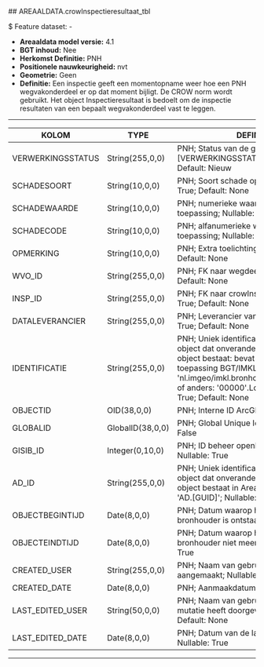 ﻿﻿## AREAALDATA.crowInspectieresultaat_tbl

$ Feature dataset: -


* __Areaaldata model versie:__ 4.1
* __BGT inhoud:__ Nee
* __Herkomst Definitie:__ PNH
* __Positionele nauwkeurigheid:__ nvt
* __Geometrie:__ Geen
* __Definitie:__ Een inspectie geeft een momentopname weer hoe een PNH wegvakonderdeel er op dat moment bijligt. De
CROW norm wordt gebruikt. Het object Inspectieresultaat is bedoelt om de inspectie resultaten van een bepaalt
wegvakonderdeel vast te leggen.

***

|KOLOM                               |TYPE                  |DEFINITIE|
|------                              |----                  |-----    |
|VERWERKINGSSTATUS                   |String(255,0,0)       |PNH; Status van de gegevens; keuzelijst [VERWERKINGSSTATUS]; Nullable: False; Default: Nieuw|
|SCHADESOORT                         |String(10,0,0)        |PNH; Soort schade opname; Nullable: True; Default: None|
|SCHADEWAARDE                        |String(10,0,0)        |PNH; numerieke waarde, indien van toepassing; Nullable: True; Default: None|
|SCHADECODE                          |String(10,0,0)        |PNH; alfanumerieke waarde, indien van toepassing; Nullable: True; Default: None|
|OPMERKING                           |String(10,0,0)        |PNH; Extra toelichting; Nullable: True; Default: None|
|WVO_ID                              |String(255,0,0)       |PNH; FK naar wegdeel_v; Nullable: True; Default: None|
|INSP_ID                             |String(255,0,0)       |PNH; FK naar crowInspectie_tbl; Nullable: True; Default: None|
|DATALEVERANCIER                     |String(255,0,0)       |PNH; Leverancier van de data; Nullable: True; Default: None|
|IDENTIFICATIE                       |String(255,0,0)       |PNH; Uniek identificatienummer voor het object dat onveranderlijk is zolang het object bestaat: bevat indien van toepassing BGT/IMKL ID in format 'nl.imgeo/imkl.bronhouderscode.LokaalID' of anders: '00000'.LokaalID; Nullable: True; Default: None|
|OBJECTID                            |OID(38,0,0)           |PNH; Interne ID ArcGIS; Nullable: False|
|GLOBALID                            |GlobalID(38,0,0)      |PNH; Global Unique Identifier; Nullable: False|
|GISIB_ID                            |Integer(0,10,0)       |PNH; ID beheer openbare ruimte (GISIB); Nullable: True|
|AD_ID                               |String(255,0,0)       |PNH; Uniek identificatienummer voor het object dat onveranderlijk is zolang het object bestaat in Areaaldata: in format 'AD.[GUID]'; Nullable: False; Default: None|
|OBJECTBEGINTIJD                     |Date(8,0,0)           |PNH; Datum waarop het object bij de bronhouder is ontstaan; Nullable: True|
|OBJECTEINDTIJD                      |Date(8,0,0)           |PNH; Datum waarop het object bij de bronhouder niet meer geldig is; Nullable: True|
|CREATED_USER                        |String(255,0,0)       |PNH; Naam van gebruiker die de rij heeft aangemaakt; Nullable: True; Default: None|
|CREATED_DATE                        |Date(8,0,0)           |PNH; Aanmaakdatum; Nullable: True|
|LAST_EDITED_USER                    |String(50,0,0)        |PNH; Naam van gebruiker die de laatste mutatie heeft doorgevoerd; Nullable: True; Default: None|
|LAST_EDITED_DATE                    |Date(8,0,0)           |PNH; Datum van de laatste mutatie; Nullable: True|


***

